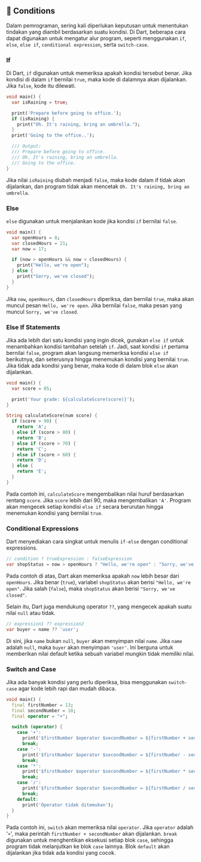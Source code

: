 ## 👀 Conditions
Dalam pemrograman, sering kali diperlukan keputusan untuk menentukan tindakan yang diambil berdasarkan suatu kondisi. Di Dart, beberapa cara dapat digunakan untuk mengatur alur program, seperti menggunakan `if`, `else`, `else if`, `conditional expression`, serta `switch-case`.

### If
Di Dart, `if` digunakan untuk memeriksa apakah kondisi tersebut benar. Jika kondisi di dalam `if` bernilai `true`, maka kode di dalamnya akan dijalankan. Jika `false`, kode itu dilewati.
```dart
void main() {
  var isRaining = true;

  print('Prepare before going to office.');
  if (isRaining) {
    print("Oh. It's raining, bring an umbrella.");
  }
  print('Going to the office..');

  /// Output:
  /// Prepare before going to office.
  /// Oh. It's raining, bring an umbrella.
  /// Going to the office.
}
```
Jika nilai `isRaining` diubah menjadi `false`, maka kode dalam if tidak akan dijalankan, dan program tidak akan mencetak `Oh. It's raining, bring an umbrella`.

### Else
`else` digunakan untuk menjalankan kode jika kondisi `if` bernilai `false`. 
```dart
void main() {
  var openHours = 8;
  var closedHours = 21;
  var now = 17;

  if (now > openHours && now < closedHours) {
    print("Hello, we're open");
  } else {
    print("Sorry, we've closed");
  }
}
```
Jika `now`, `openHours`, dan `closedHours` diperiksa, dan bernilai `true`, maka akan muncul pesan `Hello, we're open`. Jika bernilai `false`, maka pesan yang muncul `Sorry, we've closed`.

### Else If Statements
Jika ada lebih dari satu kondisi yang ingin dicek, gunakan `else if` untuk menambahkan kondisi tambahan setelah `if`. Jadi, saat kondisi `if` pertama bernilai `false`, program akan langsung memeriksa kondisi `else if` berikutnya, dan seterusnya hingga menemukan kondisi yang bernilai `true`. Jika tidak ada kondisi yang benar, maka kode di dalam blok `else` akan dijalankan.
```dart
void main() {
  var score = 85;

  print('Your grade: ${calculateScore(score)}');
}

String calculateScore(num score) {
  if (score > 90) {
    return 'A';
  } else if (score > 80) {
    return 'B';
  } else if (score > 70) {
    return 'C';
  } else if (score > 60) {
    return 'D';
  } else {
    return 'E';
  }
}
```
Pada contoh ini, `calculateScore` mengembalikan nilai huruf berdasarkan rentang `score`. Jika `score` lebih dari 90, maka mengembalikan `'A'`. Program akan mengecek setiap kondisi `else if` secara berurutan hingga menemukan kondisi yang bernilai `true`.

### Conditional Expressions
Dart menyediakan cara singkat untuk menulis `if-else` dengan conditional expressions.
```dart
// condition ? trueExpression : falseExpression
var shopStatus = now > openHours ? "Hello, we're open" : "Sorry, we've closed";
```
Pada contoh di atas, Dart akan memeriksa apakah `now` lebih besar dari `openHours`. Jika benar (`true`), variabel `shopStatus` akan berisi `"Hello, we're open"`. Jika salah (`false`), maka `shopStatus` akan berisi `"Sorry, we've closed"`.

Selain itu, Dart juga mendukung operator `??`, yang mengecek apakah suatu nilai `null` atau tidak.
```dart
// expression1 ?? expression2
var buyer = name ?? 'user';
```
Di sini, jika `name` bukan `null`, `buyer` akan menyimpan nilai `name`. Jika `name` adalah `null`, maka `buyer` akan menyimpan `'user'`. Ini berguna untuk memberikan nilai default ketika sebuah variabel mungkin tidak memiliki nilai.

### Switch and Case
Jika ada banyak kondisi yang perlu diperiksa, bisa menggunakan `switch-case` agar kode lebih rapi dan mudah dibaca.
```dart
void main() {
  final firstNumber = 13;
  final secondNumber = 18;
  final operator = "+";

  switch (operator) {
    case '+':
      print('$firstNumber $operator $secondNumber = ${firstNumber + secondNumber}');
      break;
    case '-':
      print('$firstNumber $operator $secondNumber = ${firstNumber - secondNumber}');
      break;
    case '*':
      print('$firstNumber $operator $secondNumber = ${firstNumber * secondNumber}');
      break;
    case '/':
      print('$firstNumber $operator $secondNumber = ${firstNumber / secondNumber}');
      break;
    default:
      print('Operator tidak ditemukan');
  }
}
```
Pada contoh ini, `switch` akan memeriksa nilai `operator`. Jika `operator` adalah '`+`', maka perintah `firstNumber + secondNumber` akan dijalankan. `break` digunakan untuk menghentikan eksekusi setiap blok `case`, sehingga program tidak melanjutkan ke blok `case` lainnya. Blok `default` akan dijalankan jika tidak ada kondisi yang cocok.
